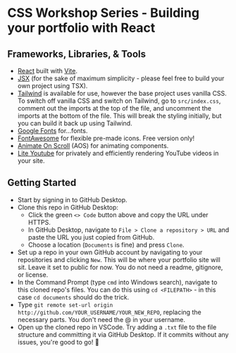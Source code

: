 # CSS Workshop Series - Building your portfolio with React

## Frameworks, Libraries, & Tools
- [React](https://react.dev/) built with [Vite](https://vite.dev/).
- [JSX](https://www.w3schools.com/react/react_jsx.asp) (for the sake of maximum simplicity - please feel free to build your own project using TSX).
- [Tailwind](https://tailwindcss.com/) is available for use, however the base project uses vanilla CSS. To switch off vanilla CSS and switch on Tailwind, go to `src/index.css`, comment out the imports at the top of the file, and uncomment the imports at the bottom of the file. This will break the styling initially, but you can build it back up using Tailwind.
- [Google Fonts](https://fonts.google.com/) for...fonts.
- [FontAwesome](https://fontawesome.com/search?ic=free) for flexible pre-made icons. Free version only!
- [Animate On Scroll](https://michalsnik.github.io/aos/) (AOS) for animating components.
- [Lite Youtube](https://www.npmjs.com/package/lite-youtube-embed) for privately and efficiently rendering YouTube videos in your site.

## Getting Started
- Start by signing in to GitHub Desktop.
- Clone this repo in GitHub Desktop:
  - Click the green `<> Code` button above and copy the URL under HTTPS.
  - In GitHub Desktop, navigate to `File > Clone a repository > URL` and paste the URL you just copied from GitHub.
  - Choose a location (`Documents` is fine) and press `Clone`.
- Set up a repo in your own GitHub account by navigating to your repositories and clicking `New`. This will be where your portfolio site will sit. Leave it set to public for now. You do not need a readme, gitignore, or license.
- In the Command Prompt (type `cmd` into Windows search), navigate to this cloned repo's files. You can do this using `cd <FILEPATH>` - in this case `cd documents` should do the trick.
- Type `git remote set-url origin http://github.com/YOUR_USERNAME/YOUR_NEW_REPO`, replacing the necessary parts. You don't need the @ in your username.
- Open up the cloned repo in VSCode. Try adding a `.txt` file to the file structure and committing it via GitHub Desktop. If it commits without any issues, you're good to go! :star2: